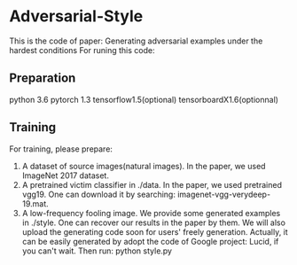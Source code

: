 # Adversarial-Style
This is the code of paper: Generating adversarial examples under the hardest conditions
For runing this code:
## Preparation
python 3.6
pytorch 1.3
tensorflow1.5(optional)
tensorboardX1.6(optionnal)
## Training
For training, please prepare:
  1. A dataset of source images(natural images). In the paper, we used ImageNet 2017 dataset.
  2. A pretrained victim classifier in ./data. In the paper, we used pretrained vgg19. One can download it by searching: imagenet-vgg-verydeep-19.mat. 
  3. A low-frequency fooling image. We provide some generated examples in ./style. One can recover our results in the paper by them. We will also upload the generating code soon for users' freely generation. 
     Actually, it can be easily generated by adopt the code of Google project: Lucid, if you can't wait.
Then run: python style.py

  
